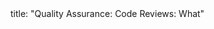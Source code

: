 <frontmatter>
title: "Quality Assurance: Code Reviews: What"
</frontmatter>

<include src="unit-inPage-asFlat.md" boilerplate />
